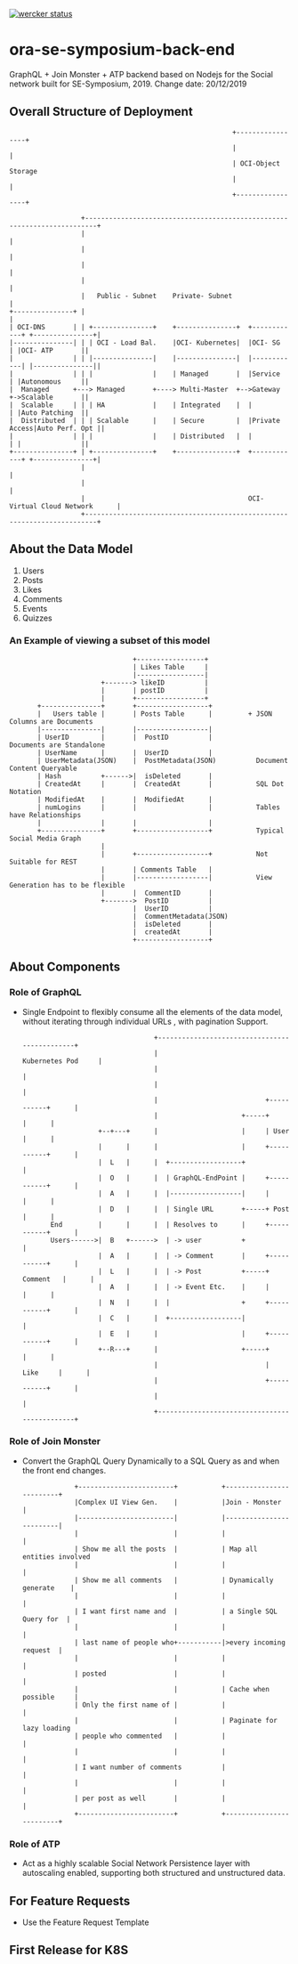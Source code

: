 [![wercker status](https://app.wercker.com/status/8637e310622f4ec3c9ef45b88db3fdca/s/master "wercker status")](https://app.wercker.com/project/byKey/8637e310622f4ec3c9ef45b88db3fdca)

# ora-se-symposium-back-end

GraphQL + Join Monster + ATP backend based on Nodejs for the Social network built for SE-Symposium, 2019. 
Change date: 20/12/2019

## Overall Structure of Deployment

                                                            +-----------------+
                                                            |                 |
                                                            | OCI-Object Storage
                                                            |                 |
                                                            +-----------------+

                      +-------------------------------------------------------------------------+
                      |                                                                         |
                      |                                                                         |
                      |                                                                         |
                      |                                                                         |
                      |   Public - Subnet    Private- Subnet                                    |
    +---------------+ |                                                                         |
    | OCI-DNS       | | +---------------+    +---------------+  +------------+ +---------------+|
    |---------------| | | OCI - Load Bal.    |OCI- Kubernetes|  |OCI- SG     | |OCI- ATP       ||
    |               | | |---------------|    |---------------|  |------------| |---------------||
    |               | | |               |    | Managed       |  |Service     | |Autonomous     ||
    |  Managed      +---> Managed       +----> Multi-Master  +-->Gateway     +->Scalable       ||
    |  Scalable     | | | HA            |    | Integrated    |  |            | |Auto Patching  ||
    |  Distributed  | | | Scalable      |    | Secure        |  |Private Access|Auto Perf. Opt ||
    |               | | |               |    | Distributed   |  |            | |               ||
    +---------------+ | +---------------+    +---------------+  +------------+ +---------------+|
                      |                                                                         |
                      |                                                                         |
                      |                                         OCI- Virtual Cloud Network      |
                      +-------------------------------------------------------------------------+


## About the Data Model 

1. Users
2. Posts
3. Likes
4. Comments
5. Events 
6. Quizzes

### An Example of viewing a subset of this model 
                                   +-----------------+
                                   | Likes Table     |
                                   |-----------------|
                           +-------> likeID          |
                           |       | postID          |
                           |       +-----------------+
           +---------------+       +------------------+
           |   Users table |       | Posts Table      |         + JSON Columns are Documents
           |---------------|       |------------------|
           | UserID        |       |  PostID          |           Documents are Standalone
           | UserName      |       |  UserID          |
           | UserMetadata(JSON)    |  PostMetadata(JSON)          Document Content Queryable
           | Hash          +------>|  isDeleted       |
           | CreatedAt     |       |  CreatedAt       |           SQL Dot Notation
           | ModifiedAt    |       |  ModifiedAt      |
           | numLogins     |       |                  |           Tables have Relationships
           |               |       |                  |
           +---------------+       +------------------+           Typical Social Media Graph
                           |
                           |       +------------------+           Not Suitable for REST
                           |       | Comments Table   |
                           |       |------------------|           View Generation has to be flexible
                           |       |  CommentID       |
                           +------->  PostID          |
                                   |  UserID          |
                                   |  CommentMetadata(JSON)
                                   |  isDeleted       |
                                   |  createdAt       |
                                   +------------------+

## About Components 

### Role of GraphQL
* Single Endpoint to flexibly consume all the elements of the data model, without iterating through individual URLs , with pagination Support.



                                       +----------------------------------------------+
                                       |                           Kubernetes Pod     |
                                       |                                              |
                                       |                                              |
                                       |                           +-----------+      |
                                       |                     +-----+           |      |
                         +--+---+      |                     |     | User      |      |
                         |      |      |                     |     +-----------+      |
                         |  L   |      |  +------------------+                        |
                         |  O   |      |  | GraphQL-EndPoint |     +-----------+      |
                         |  A   |      |  |------------------|     |           |      |
                         |  D   |      |  | Single URL       +-----+ Post      |      |
             End         |      |      |  | Resolves to      |     +-----------+      |
             Users------>|  B   +------>  | -> user          +                        |
                         |  A   |      |  | -> Comment       |     +-----------+      |
                         |  L   |      |  | -> Post          +-----+ Comment   |      |
                         |  A   |      |  | -> Event Etc.    |     |           |      |
                         |  N   |      |  |                  +     +-----------+      |
                         |  C   |      |  +------------------|                        |
                         |  E   |      |                     |     +-----------+      |
                         +--R---+      |                     +-----+           |      |
                                       |                           |  Like     |      |
                                       |                           +-----------+      |
                                       |                                              |
                                       +----------------------------------------------+

### Role of Join Monster
* Convert the GraphQL Query Dynamically to a SQL Query as and when the front end changes. 

                   +------------------------+           +-------------------------+
                   |Complex UI View Gen.    |           |Join - Monster           |
                   |------------------------|           |-------------------------|
                   |                        |           |                         |
                   | Show me all the posts  |           | Map all entities involved
                   |                        |           |                         |
                   | Show me all comments   |           | Dynamically generate    |
                   |                        |           |                         |
                   | I want first name and  |           | a Single SQL Query for  |
                   |                        |           |                         |
                   | last name of people who+-----------|>every incoming request  |
                   |                        |           |                         |
                   | posted                 |           |                         |
                   |                        |           | Cache when possible     |
                   | Only the first name of |           |                         |
                   |                        |           | Paginate for lazy loading
                   | people who commented   |           |                         |
                   |                        |           |                         |
                   | I want number of comments          |                         |
                   |                        |           |                         |
                   | per post as well       |           |                         |
                   +------------------------+           +-------------------------+

### Role of ATP 
* Act as a highly scalable Social Network Persistence layer with autoscaling enabled, supporting both structured and unstructured data. 

## For Feature Requests
* Use the Feature Request Template 

## First Release for K8S
